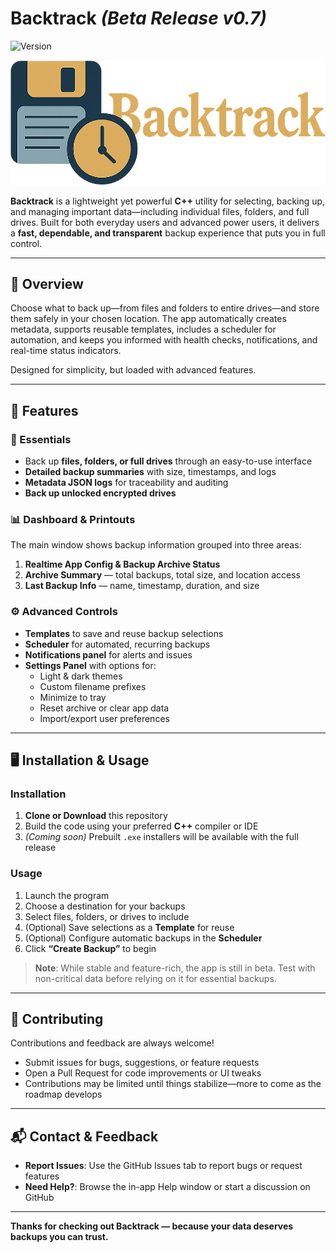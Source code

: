 # Backtrack *(Beta Release v0.7)*  
![Version](https://img.shields.io/badge/version-v0.7-orange)

<p align="center">
  <img src="screenshot.png" alt="Screenshot">
</p>

**Backtrack** is a lightweight yet powerful **C++** utility for selecting, backing up, and managing important data—including individual files, folders, and full drives. Built for both everyday users and advanced power users, it delivers a **fast, dependable, and transparent** backup experience that puts you in full control.

---

## 🚀 Overview

Choose what to back up—from files and folders to entire drives—and store them safely in your chosen location. The app automatically creates metadata, supports reusable templates, includes a scheduler for automation, and keeps you informed with health checks, notifications, and real-time status indicators.  

Designed for simplicity, but loaded with advanced features.

---

## 🧰 Features

### 🔑 Essentials
- Back up **files, folders, or full drives** through an easy-to-use interface  
- **Detailed backup summaries** with size, timestamps, and logs  
- **Metadata JSON logs** for traceability and auditing  
- **Back up unlocked encrypted drives**  

### 📊 Dashboard & Printouts
The main window shows backup information grouped into three areas:
1. **Realtime App Config & Backup Archive Status**  
2. **Archive Summary** — total backups, total size, and location access  
3. **Last Backup Info** — name, timestamp, duration, and size  

### ⚙️ Advanced Controls
- **Templates** to save and reuse backup selections  
- **Scheduler** for automated, recurring backups  
- **Notifications panel** for alerts and issues  
- **Settings Panel** with options for:  
  - Light & dark themes  
  - Custom filename prefixes  
  - Minimize to tray  
  - Reset archive or clear app data  
  - Import/export user preferences  

---

## 🖥️ Installation & Usage

### Installation
1. **Clone or Download** this repository  
2. Build the code using your preferred **C++** compiler or IDE  
3. *(Coming soon)* Prebuilt `.exe` installers will be available with the full release  

### Usage
1. Launch the program  
2. Choose a destination for your backups  
3. Select files, folders, or drives to include  
4. (Optional) Save selections as a **Template** for reuse  
5. (Optional) Configure automatic backups in the **Scheduler**  
6. Click **“Create Backup”** to begin  

> **Note**: While stable and feature-rich, the app is still in beta. Test with non-critical data before relying on it for essential backups.

---

## 🤝 Contributing

Contributions and feedback are always welcome!  
- Submit issues for bugs, suggestions, or feature requests  
- Open a Pull Request for code improvements or UI tweaks  
- Contributions may be limited until things stabilize—more to come as the roadmap develops  

---

## 📬 Contact & Feedback

- **Report Issues**: Use the GitHub Issues tab to report bugs or request features  
- **Need Help?**: Browse the in-app Help window or start a discussion on GitHub  

---

**Thanks for checking out Backtrack — because your data deserves backups you can trust.**
